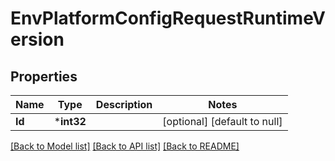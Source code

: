 # EnvPlatformConfigRequestRuntimeVersion

## Properties
Name | Type | Description | Notes
------------ | ------------- | ------------- | -------------
**Id** | ***int32** |  | [optional] [default to null]

[[Back to Model list]](../README.md#documentation-for-models) [[Back to API list]](../README.md#documentation-for-api-endpoints) [[Back to README]](../README.md)


